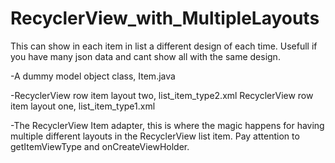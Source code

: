 # RecyclerView_with_MultipleLayouts
This can show in each item in list a different design of each time. Usefull if you have many json data and cant show all with the same design.

-A dummy model object class, Item.java

-RecyclerView row item layout two, list_item_type2.xml
 RecyclerView row item layout one, list_item_type1.xml

-The RecyclerView Item adapter, this is where the magic happens for having multiple different layouts in the RecyclerView list item.
 Pay attention to getItemViewType and onCreateViewHolder.
